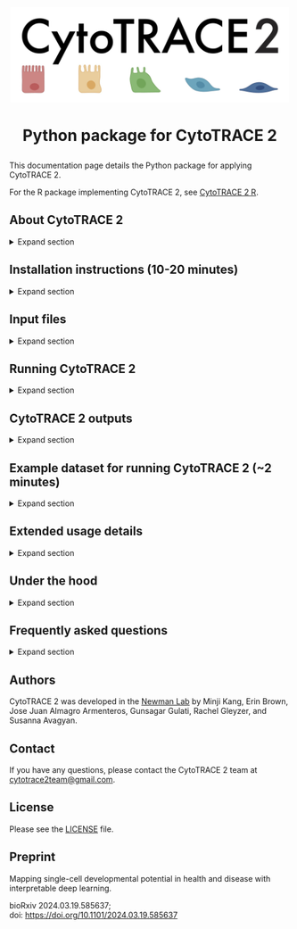 <p align="center">
  <img width="500" src="images_py/logo.jpg"> 
</p>

<h1> <p align="center">
Python package for CytoTRACE 2
</p> </h1>

This documentation page details the Python package for applying CytoTRACE 2.

For the R package implementing CytoTRACE 2, see <a href="/" target="_blank">CytoTRACE 2 R</a>.

## About CytoTRACE 2

<details><summary>Expand section</summary>

CytoTRACE 2 is a computational method for predicting cellular potency categories and absolute developmental potential from single-cell RNA-sequencing data. 

Potency categories in the context of CytoTRACE 2 classify cells based on their developmental potential, ranging from totipotent and pluripotent cells with broad differentiation potential to lineage-restricted oligopotent, multipotent and unipotent cells capable of producing varying numbers of downstream cell types, and finally, differentiated cells, ranging from mature to terminally differentiated phenotypes.

The predicted potency scores additionally provide a continuous measure of developmental potential, ranging from 0 (differentiated) to 1 (totipotent).

Underlying this method is a novel, interpretable deep learning framework trained and validated across 34 human and mouse scRNA-seq datasets encompassing 24 tissue types, collectively spanning the developmental spectrum. 

This framework learns multivariate gene expression programs for each potency category and calibrates outputs across the full range of cellular ontogeny, facilitating direct cross-dataset comparison of developmental potential in an absolute space. 

<p align="center">
    <img width="900" src="images_py/schematic.png">
</p>

</details>


## Installation instructions (10-20 minutes)

<details><summary>Expand section</summary>

1. Install <a href="https://docs.conda.io/projects/conda/en/latest/user-guide/install/index.html" target="_blank">Miniconda</a> if not already available.

2. Clone this repository:
```bash
  git clone https://github.com/digitalcytometry/cytotrace2
```

3. Navigate to `cytotrace2_python` directory:
```bash
  cd cytotrace2/cytotrace2_python
```

4. (10-20 minutes) Create a conda environment with the required dependencies:
```bash
  conda env create -f environment_py.yml
```
Please note that the environment solve time may vary from system to system and may exceed this estimate.

5. Activate the `cytotrace2-py` environment you just created:
```bash
  conda activate cytotrace2-py
```

6. (~30 seconds) Install CytoTRACE 2 by executing:
```bash
  pip install .
```

Please note that the installation of the provided conda environment typically takes 10-20 minutes on a standard computer but can vary substantially, sometimes requiring up to an hour depending on system and conda version.

__Optional:__
For faster data reading, you can optionally install `datatable` (e.g., `pip install datatable` or `conda install -c conda-forge datatable`) if your OS and environment support it. If not installed, the code will default to using `pandas` for reading input files.

</details>


## Input files

<details><summary>Expand section</summary>

By default, CytoTRACE 2 requires only a single-cell gene expression file as input. For output plotting, a cell annotation file is accepted as well. All files should be provided in a tab-delimited tabular input format (.txt) with no double quotations. Further formatting details for each input file are specified below. 

__scRNA-seq gene expression file:__
- The table must be genes (rows) by cells (columns).
- The first row must contain the single cell IDs and the first column must contain the gene names.
- The gene expression data can be represented as raw or CPM/TPM normalized counts, but should not be log-transformed.  
- No instances of duplicate gene or cell names should be present.

<p align="center">
    <img width="600" src="images_py/data.png">
</p>

__Cell annotation file:__
- The table should contain two columns, where column 1 contains the single cell IDs corresponding to the columns of the scRNA-seq matrix and column 2 contains the corresponding cell type annotations.
- The columns must have a header. 
- Additional columns beyond the first two will be ignored.

<p align="center">
    <img width="600" src="images_py/annotation.png">
</p>

</details>

## Running CytoTRACE 2 

<details><summary>Expand section</summary>

After activating the `cytotrace2-py` conda environment via `conda activate cytotrace2-py`, CytoTRACE 2 can be called from the command line from any folder using `cytotrace2`.  More examples on how to run CytoTRACE 2 are provided in the [__Example dataset for running CytoTRACE 2__](#example-dataset-for-running-cytotrace-2-2-minutes) section below.

For mouse data with default settings, CytoTRACE 2 would be run as: 
 ```bash
 cytotrace2 \
    --input-path /path/to/cell_expression \
    --annotation-path /path/to/cell_annotations \
    --species mouse
```
Or with more condensed parameter names: 
 ```bash
 cytotrace2 \
    -f /path/to/cell_expression \
    -a /path/to/cell_annotations \
    -sp mouse
```

CytoTRACE 2 can also be called from within a Python script after importing the package.

 ```python
from cytotrace2_py.cytotrace2_py import *

input_path = "/path/to/cell_expression.txt"
example_annotation_path = "/path/to/cell_annotations.txt"
example_species = "human"

results =  cytotrace2(input_path,
                      annotation_path=example_annotation_path,
                      species=example_species)
 ```
</details>

## CytoTRACE 2 outputs

<details><summary>Expand section</summary>

The ```cytotrace2()``` function returns the CytoTRACE 2 cell potency predictions in a data frame format, also saving results and intermediate files to disk.

#### Cell potency predictions

For each cell retained following quality control filtering, the CytoTRACE 2 predictions include:

1. *CytoTRACE2_Score*: The final predicted cellular potency score following postprocessing. Possible values are real numbers ranging from 0 (differentiated) to 1 (totipotent), which are binned into potency categories according to the following ranges:
    <div style="text-align: center;">
        <table style="margin-left: auto; margin-right: auto;">
            <tr>
                <td>Range</td>
                <td>Potency</td>
            </tr>
            <tr>
                <td>0 to 1/6</td>
                <td>Differentiated</td>
            </tr>
            <tr>
                <td>1/6 to 2/6</td>
                <td>Unipotent</td>
            </tr>
            <tr>
                <td>2/6 to 3/6</td>
                <td>Oligopotent</td>
            </tr>
            <tr>
                <td>3/6 to 4/6</td>
                <td>Multipotent</td>
            </tr>
            <tr>
                <td>4/6 to 5/6</td>
                <td>Pluripotent</td>
            </tr>
            <tr>
                <td>5/6 to 1</td>
                <td>Totipotent</td>
            </tr>
        </table>
    </div>



2. *CytoTRACE2_Potency*: The final predicted cellular potency category following postprocessing. Possible values are ```Differentiated```, ```Unipotent```, ```Oligopotent```, ```Multipotent```, ```Pluripotent```, and ```Totipotent```. 
3. *CytoTRACE2_Relative*: The predicted relative order of the cell, based on the absolute predicted potency scores, normalized to the range [0,1] (0 being most differentiated, 1 being least differentiated).
4. *preKNN_CytoTRACE2_Score*: The cellular potency score predicted by the CytoTRACE 2 model before KNN smoothing (see 'binning' in the manuscript).
5. *preKNN_CytoTRACE2_Potency*: The cellular potency category  predicted by the CytoTRACE 2 model before KNN smoothing (see 'binning' in the manuscript). Possible values are ```Differentiated```, ```Unipotent```, ```Oligopotent```, ```Multipotent```, ```Pluripotent```, and ```Totipotent```.

#### Plots

CytoTRACE 2 outputs are visualized by default in three plots depicting the UMAP embedding of the input single-cell gene expression data, each colored according to a CytoTRACE 2 output prediction type.

- **Potency category UMAP**: a UMAP colored by predicted potency category (*CytoTRACE2_Score_UMAP.pdf*)
- **Potency score UMAP**: a UMAP colored by predicted potency score (*CytoTRACE2_Potency_UMAP.pdf*)
- **Relative order UMAP**: a UMAP colored by predicted relative order (*CytoTRACE2_Relative_UMAP.pdf*)

If a phenotype annotation file is provided, two additional plots will be produced.

- **Phenotype UMAP**: a UMAP colored by phenotype annotation (*CytoTRACE2_Phenotype_UMAP.pdf*)
- **Phenotype potency box plot**: a boxplot of predicted potency score separated by phenotype/group from the annotation file (*CytoTRACE2_box_plot_by_pheno.pdf*)

</details>


## Example dataset for running CytoTRACE 2 (~2 minutes)

<details><summary>Expand section</summary>

To illustrate use of CytoTRACE 2, we provide an example mouse pancreas dataset, originally from [Bastidas-Ponce et al., 2019](https://doi.org/10.1242/dev.173849), filtered to cells with known ground truth developmental potential and downsampled.
- Pancreas_10x_downsampled_expression.txt: gene expression matrix for a scRNA-seq (10x Chromium) dataset encompassing 2280 cells from murine pancreatic epithelium (available to download [here](https://drive.google.com/file/d/11eI1gSBoBqn9ccvBbthZ2nPW3CENsKbT/view?usp=drive_link)),
- Pancreas_10x_downsampled_annotation.txt: phenotype annotations for the scRNA-seq dataset above (available to download [here](https://drive.google.com/file/d/1UESeZJDl2qWYnSu0VQQA5igpEbtxZPgq/view?usp=drive_link)).

After downloading these two files, we apply CytoTRACE 2 to this dataset as follows:

```python
from cytotrace2_py.cytotrace2_py import *

results =  cytotrace2("Pancreas_10x_downsampled_expression.txt",
                      annotation_path="Pancreas_10x_downsampled_annotation.txt",
                      species="mouse")

```

Expected prediction output, dataframe ```results``` looks as shown below (can be downloaded from [here]((https://drive.google.com/file/d/13gdepThDjpxFh-EByta52cLDovLxU8YI/view?usp=drive_link)):

<p align="center">
    <img width="600" src="images_py/Vignette1_results.png">
</p>



<br>

This dataset contains cells from 4 different embryonic stages of a murine pancreas, and has the following cell types present:
- Multipotent pancreatic progenitors
- Endocrine progenitors and precursors
- Immature endocrine cells
- Alpha, Beta, Delta, and Epsilon cells

<p align="center">
        <img width="600" src="images_py/Vignette1_phenotype_umap.png">
</p>

Each of these cell types is at a different stage of development, with progenitors and precursors having varying potential to differentiate into other cell types, and mature cells having no potential for further development. We use CytoTRACE 2 to predict the absolute developmental potential of each cell, which we term as "potency score", as a continuous value ranging from 0 (differentiated) to 1 (stem cells capable of generating an entire multicellular organism). The discrete potency categories that the potency scores cover are ```Differentiated```, ```Unipotent```, ```Oligopotent```, ```Multipotent```, ```Pluripotent```, and ```Totipotent```.

In this case, we would expect to see:
- potency scores close to 0 for alpha, beta, delta, and epsilon cells as these are known to be differentiated
- scores in the higher mid-range for multipotent pancreatic progenitors as these are known to be multipotent
- scores in the lower range for endocrine progenitors, precursors and immature cells; the ground truth is not unique, but is in the range for unipotent category

Visualizing the results we can directly compare the predicted potency scores with the known developmental stage of the cells, seeing how the predictions meticulously align with the known biology. Take a look!

- ***Potency score vs. ground truth*** 
 <br> UMAP embedding of predicted absolute potency score, which is a continuous value ranging from 0 (differentiated) to 1 (totipotent), indicating the absolute developmental potential of each cell. <br>
  ```bash
  plots/CytoTRACE2_Score_UMAP.pdf
  ```

<div align="center">
  <div style="display: flex; justify-content: space-around;">
    <img width="470" src="images_py/Vignette1_potency_score_umap.png">
    <img width="470" src="images_py/Vignette1_ground_truth_rel_order_umap.png">
  </div>
</div>

<br>



 - <details> <summary> <strong>Other output plots</strong> </summary>
    
    - ***Potency score distribution by phenotype***
    <br> A boxplot of predicted potency score separated by phenotype/group from the annotation file. Can be used to assess the distribution of predicted potency scores across different cell phenotypes. <br>
      ```bash
      plots/CytoTRACE2_potency_score_by_phenotype.pdf
      ```

      <p align="center">
        <img width="600" src="images_py/Vignette1_potency_score_by_phenotype.png">
      </p>


    - ***Potency category***
    <br> The UMAP embedding plot of predicted potency category reflects the discrete classification of cells into potency categories, taking possible values of ```Differentiated```, ```Unipotent```, ```Oligopotent```, ```Multipotent```, ```Pluripotent```, and ```Totipotent```. <br>
      ```bash
      plots/CytoTRACE2_potency_category_UMAP.pdf
      ```
      <p align="center">
        <img width="600" src="images_py/Vignette1_potency_category_umap.png">
      </p>

    - ***Relative order***
    <br> UMAP embedding of predicted relative order, which is based on absolute predicted potency scores normalized to the range 0 (more differentiated) to 1 (less differentiated). Provides the relative ordering of cells by developmental potential <br>
      ```bash
      plots/CytoTRACE2_relative_order_UMAP.pdf
      ```
      <p align="center">
        <img width="600" src="images_py/Vignette1_rel_order_umap.png">
      </p>

    - ***Phenotypes***
    <br> UMAP colored by phenotype annotation. Used to assess the distribution of cell phenotypes across the UMAP space. <br>
      ```bash
      plots/CytoTRACE2_phenotype_UMAP.pdf
      ```
      <p align="center">
        <img width="620" height = "400" src="images_py/Vignette1_phenotype_umap.png">
      </p>
</details>

</details>

## Extended usage details

<details><summary>Expand section</summary>

Key notes:

- By default, CytoTRACE 2 expects mouse data. To provide human data, users should specify ```species = "human"```

More details on expected function input files and output objects can be found in [__Input Files__](#input-files) and [__CytoTRACE 2 outputs__](#cytotrace-2-outputs) sections above.

Required input:

- *input_path*: A filepath to a .txt file containing a single-cell RNA-seq gene expression matrix (rows as genes, columns as cells) 

Optional arguments:

- *annotation_path*: A filepath to a .txt file containing phenotype annotations corresponding to the cells of the scRNA-seq expression matrix
- *species*: String indicating the species name for the gene names in the input data
(options: **"human"** or **"mouse"**, default is **"mouse"**).
- *batch_size*: Integer indicating the number of cells to process at once for the pipeline steps, including subsampling for KNN smoothing (default is **10000**).
- *smooth_batch_size*: Integer indicating the number of cells to subsample further
within the batch_size for the smoothing by diffusion step of the pipeline
(default is **1000**).
- *disable_parallelization*: Flag indicating whether to disable parallelization (default is **FALSE**, or absent for the command line).
- *disable_plotting*: Flag indicating whether to disable plotting (default is **FALSE**, or absent for the command line). To plot results, data are reprocessed following the core CytoTRACE 2 pipeline to produce UMAP embeddings via a standard scanpy pipeline. As this step can be time-consuming, we provide the option to disable it if desired.
- *max_cores*: Integer indicating user-provided restriction on the maximum number of CPU cores to use for parallelization (default is **None**, and the number of cores used will then be determined based on system capacity; when running on computers with less than 16GB memory, we recommend reducing it to 1 or 2 to avoid memory issues.).
- *seed*: Integer specifying the seed for reproducibility in random processes (default is **14**).
- *output_dir*: Path to the directory to which to save CytoTRACE 2 outputs (default is **cytotrace2_results** in the current working directory).

Information about these arguments is also available in the function's manual, which can be accessed by running ```cytotrace2 -h``` from the command line.

A typical snippet to run the function within Python with full argument specification on a file path containing human data: 

```python
result = cytotrace2("path/to/input/cell_expression.txt",
                       annotation_path = "path/to/input/cell_annotations.txt",
                       species = "human",
                       batch_size = 10000,
                       smooth_batch_size = 1000,
                       disable_plotting = False,
                       disable_parallelization = False,
                       max_cores = None,
                       seed = 14)               
```

For the command line, this snippet takes the form:

```bash
cytotrace2 --input-path path/to/input/cell_expression.txt \
              --annotation-path /path/to/input/cell_annotations.txt \
              --species human \
              --batch-size 10000 \
              --smooth-batch-size 1000 \
              --seed 14 \
              --output-dir /path/to/save/results
```

Or with more condensed parameter names: 

```bash
cytotrace2 --f path/to/input/cell_expression.txt \
              --a /path/to/input/cell_annotations.txt \
              --sp human \
              --fm \
              --bs 10000 \
              --sbs 1000 \
              --r 14 \
              --o /path/to/save/results
```

To run the same snippet but disabling parallelization and plotting, you would run the following within Python:

```python
result = cytotrace2("path/to/input/cell_expression.txt",
                       annotation_path = "path/to/input/cell_annotations.txt",
                       species = "human",
                       batch_size = 10000,
                       smooth_batch_size = 1000,
                       disable_plotting = False,
                       disable_parallelization = False,
                       max_cores = None,
                       seed = 14)               
```

and the following from the command line:

```bash
cytotrace2 --input-path path/to/input/cell_expression.txt \
              --annotation-path /path/to/input/cell_annotations.txt \
              --species human \
              --batch-size 10000 \
              --smooth-batch-size 1000 \
              --seed 14 \
              --disable-plotting \
              --disable-parallelization \
              --output-dir /path/to/save/results
```

or:

```bash
cytotrace2 --f path/to/input/cell_expression.txt \
              --a /path/to/input/cell_annotations.txt \
              --sp human \
              --fm \
              --bs 10000 \
              --sbs 1000 \
              --r 14 \
              --dpl \
              --dpa \
              --o /path/to/save/results
```

**NOTE**: To reproduce the results in the manuscript, please be sure to use the following parameters: 
```python
    batch_size = 100000
    smooth_batch_size = 10000
    seed = 14
```
</details>

## Under the hood 

<details><summary>Expand section</summary> 
  
Underlying CytoTRACE 2 is a novel deep learning framework designed to handle the complexities of single-cell potency assessment while achieving direct biological interpretability. The core of this framework is a set of Gene Set Binary Network (GSBN) modules, in which binary neural networks learn gene sets associated with each potency category. This network was trained over 17 datasets from 18 diverse human and mouse tissues, and the package here relies on an ensemble of these per-dataset trained models. 
<p align="center">
    <img width="700" src="images_py/BNN_schematic.png">
</p>
Following initial prediction by the core model, CytoTRACE 2 implements a postprocessing step to leverage the information across transcriptionally similar cells to smooth potency score and correct potency category outliers using a combination of Markov diffusion and adaptive nearest neighbor smoothing. 
<!-- For more details about the CytoTRACE 2 method, please see the [_associated publication_](#Citation). -->

</details>



## Frequently asked questions

<details><summary>Expand section</summary>

1. **What are the CytoTRACE 2 potency categories?**
CytoTRACE 2 classifies cells into six potency categories:

  - **Totipotent**: Stem cells capable of generating an entire multicellular organism
  - **Pluripotent**: Stem cells with the capacity to differentiate into all adult cell types
  - **Multipotent**: Lineage-restricted multipotent cells capable of producing >3 downstream cell types
  - **Oligopotent**: Lineage-restricted immature cells capable of producing 2-3 downstream cell types
  - **Unipotent**: Lineage-restricted immature cells capable of producing a single downstream cell type
  - **Differentiated**: Mature cells, including cells with no developmental potential
  
2. **What organism can my data be from?**

    CytoTRACE 2 was developed over mouse and human data, and this package accepts data from either. If human data is provided (with ```species = 'human'``` specified), the algorithm will automatically perform an orthology mapping to convert human genes to mouse genes for the CytoTRACE 2 feature set. 

3. **Should I normalize the data before running the main function?**

    There is no need to normalize data prior to running CytoTRACE 2, provided there are no missing values and all values are non-negative. The input needs to be **raw counts or CPM/TPM normalized counts, and should not be log-transformed**.

4. **What if I have multiple batches of data? Should I perform any integration?**

    No batch integration is required. Instead, we recommend running CytoTRACE 2 separately over each dataset. While raw predictions are made per cell without regard to the broader dataset, the postprocessing step to refine predictions adjusts predictions using information from other cells in the dataset, and so may be impacted by batch effects. Note that CytoTRACE 2 outputs are calibrated to be comparable across datasets without further adjustment, so no integration is recommended over the predictions either.

5. **Do the R and Python packages produce equivalent output?**

    When run without batching (i.e., downsampling the input dataset into batches [or chunks] for parallel processing or to save memory), these packages produce equivalent output. When batching is performed, package outputs will vary, but remain highly correlated in practice. Please note that processing for UMAP embeddings is implemented via a standard Seurat pipeline for the R package and a standard scanpy pipeline for the Python package. As a result, UMAP embeddings will differ between packages, even when predicted potency scores match exactly.

6. **What strategies are recommended for managing very large datasets (>100K cells) with CytoTRACE 2?**

    For large datasets, subdividing the data into smaller segments, each containing up to 100,000 cells, is advisable. This division not only facilitates more efficient memory management and processing but also preserves the integrity of your analysis. Depending on the dataset’s characteristics, you can segment by experimental conditions (technical batches) or samples. Additionally, when choosing your subset size, please be mindful of the computational resources available to you--some systems may support ~100,000 cells while for others, a further reduced subset size may be preferable.

7. **What if my dataset has rare cell types?**

    CytoTRACE 2 implements an adaptive nearest neighbor smoothing step as the final component of postprocessing. When analyzing phenotypes expected to have five or fewer cells, we recommend bypassing the KNN smoothing step so that predictions for these rare cells are not forced toward more abundant phenotypes. In practice, you can simply use the preKNN score output (preKNN_CytoTRACE2_Score) instead of the final KNN-smoothed value (CytoTRACE2_Score).


8. **Does CytoTRACE 2's performance depend on the number of UMI/gene counts per cell?**

    Although generally insensitive to variation in gene/UMI counts per cell, CytoTRACE 2 requires further optimization for cells that have exceedingly low gene expression levels, particularly those with fewer than 500 genes expressed per cell, as its performance can become less reliable in these cases. For best results, **a minimum gene count of 500-1000 per cell is recommended.**

</details>


## Authors
CytoTRACE 2 was developed in the <a href="https://anlab.stanford.edu/" target="_blank">Newman Lab</a> by Minji Kang, Erin Brown, Jose Juan Almagro Armenteros, Gunsagar Gulati, Rachel Gleyzer, and Susanna Avagyan.

## Contact
If you have any questions, please contact the CytoTRACE 2 team at cytotrace2team@gmail.com.

## License
Please see the <a href="../LICENSE" target="_blank">LICENSE</a> file.


<!-- ## Citation
If you use CytoTRACE 2, please cite: 

Minji Kang<sup>\*</sup>, Jose Juan Almagro Armenteros<sup>\*</sup>, Gunsagar S. Gulati<sup>\*</sup>, Rachel Gleyzer, Susanna Avagyan, Erin L. Brown, Wubing Zhang, Abul Usmani, Noah Earland, Zhenqin Wu, James Zou, Ryan C. Fields, David Y. Chen, Aadel A. Chaudhuri, and Aaron M. Newman<sup>†</sup>. -->
## Preprint
Mapping single-cell developmental potential in health and disease with interpretable deep learning.

bioRxiv 2024.03.19.585637; <br> doi: https://doi.org/10.1101/2024.03.19.585637


